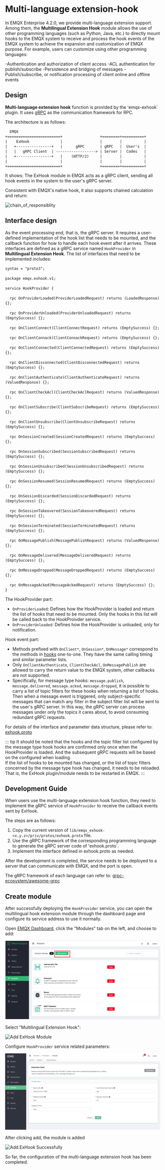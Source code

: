 # Multi-language extension-hook

In EMQX Enterprise 4.2.0, we provide multi-language extension support. Among them, the **Multilingual Extension Hook** module allows the use of other programming languages ​​(such as Python, Java, etc.) to directly mount hooks to the EMQX system to receive and process the hook events of the EMQX system to achieve the expansion and customization of EMQX purpose. For example, users can customize using other programming languages:

-Authentication and authorization of client access
-ACL authentication for publish/subscribe
-Persistence and bridging of messages
-Publish/subscribe, or notification processing of client online and offline events

## Design

**Multi-language extension hook** function is provided by the ʻemqx-exhook` plugin. It uses [gRPC](https://www.grpc.io) as the communication framework for RPC.

The architecture is as follows:

```
  EMQX
+========================+                 +========+==========+
|    ExHook              |                 |        |          |
|   +----------------+   |      gRPC       | gRPC   |  User's  |
|   |   gRPC Client  | ------------------> | Server |  Codes   |
|   +----------------+   |    (HTTP/2)     |        |          |
|                        |                 |        |          |
+========================+                 +========+==========+
```

It shows: The ExHook module in EMQX acts as a gRPC client, sending all hook events in the system to the user's gRPC server.

Consistent with EMQX's native hook, it also supports chained calculation and return:

![chain_of_responsiblity](../advanced/assets/chain_of_responsiblity.png)

## Interface design

As the event processing end, that is, the gRPC server. It requires a user-defined implementation of the hook list that needs to be mounted, and the callback function for how to handle each hook event after it arrives. These interfaces are defined as a gRPC service named `HookProvider` in **Multilingual Extension Hook**. The list of interfaces that need to be implemented includes:

```
syntax = "proto3";

package emqx.exhook.v1;

service HookProvider {

  rpc OnProviderLoaded(ProviderLoadedRequest) returns (LoadedResponse) {};

  rpc OnProviderUnloaded(ProviderUnloadedRequest) returns (EmptySuccess) {};

  rpc OnClientConnect(ClientConnectRequest) returns (EmptySuccess) {};

  rpc OnClientConnack(ClientConnackRequest) returns (EmptySuccess) {};

  rpc OnClientConnected(ClientConnectedRequest) returns (EmptySuccess) {};

  rpc OnClientDisconnected(ClientDisconnectedRequest) returns (EmptySuccess) {};

  rpc OnClientAuthenticate(ClientAuthenticateRequest) returns (ValuedResponse) {};

  rpc OnClientCheckAcl(ClientCheckAclRequest) returns (ValuedResponse) {};

  rpc OnClientSubscribe(ClientSubscribeRequest) returns (EmptySuccess) {};

  rpc OnClientUnsubscribe(ClientUnsubscribeRequest) returns (EmptySuccess) {};

  rpc OnSessionCreated(SessionCreatedRequest) returns (EmptySuccess) {};

  rpc OnSessionSubscribed(SessionSubscribedRequest) returns (EmptySuccess) {};

  rpc OnSessionUnsubscribed(SessionUnsubscribedRequest) returns (EmptySuccess) {};

  rpc OnSessionResumed(SessionResumedRequest) returns (EmptySuccess) {};

  rpc OnSessionDiscarded(SessionDiscardedRequest) returns (EmptySuccess) {};

  rpc OnSessionTakeovered(SessionTakeoveredRequest) returns (EmptySuccess) {};

  rpc OnSessionTerminated(SessionTerminatedRequest) returns (EmptySuccess) {};

  rpc OnMessagePublish(MessagePublishRequest) returns (ValuedResponse) {};

  rpc OnMessageDelivered(MessageDeliveredRequest) returns (EmptySuccess) {};

  rpc OnMessageDropped(MessageDroppedRequest) returns (EmptySuccess) {};

  rpc OnMessageAcked(MessageAckedRequest) returns (EmptySuccess) {};
}
```

The HookProvider part:

- `OnProviderLoaded`: Defines how the HookProvider is loaded and return the list of hooks that need to be mounted. Only the hooks in this list will be called back to the HookProivder service.
- `OnProviderUnloaded`: Defines how the HookProvider is unloaded, only for notification.

Hook event part:

- Methods prefixed with `OnClient*`, `OnSession*`, `OnMessage*` correspond to the methods in [hooks](../advanced/hooks.md) one-to-one. They have the same calling timing and similar parameter lists.
- Only `OnClientAuthenticate`, `ClientCheckAcl`, `OnMessagePublish` are allowed to carry the return value to the EMQX system, other callbacks are not supported.
- Specifically, for message type hooks: `message.publish`, `message.delivered`, `message.acked`, `message.dropped`, it is possible to carry a list of topic filters for these hooks when returning a list of hooks.
  Then when a message event is triggered, only subject-specific messages that can match any filter in the subject filter list will be sent to the user's gRPC server.
  In this way, the gRPC server can process messages under only the topics it cares about, to avoid consuming redundant gRPC requests.

For details of the interface and parameter data structure, please refer to: [exhook.proto](https://github.com/emqx/emqx/blob/main-v4.4/apps/emqx_exhook/priv/protos/exhook.proto)

::: tip
It should be noted that the hooks and the topic filter list configured by the message type hook hooks are confirmed only once when the HookProvider is loaded. And the subsequent gRPC requests will be based on the configured when loading. <br />
If the list of hooks to be mounted has changed, or the list of topic filters concerned by the message type hook has changed, it needs to be reloaded. That is, the ExHook plugin/module needs to be restarted in EMQX.
:::

## Development Guide

When users use the multi-language extension hook function, they need to implement the gRPC service of `HookProvider` to receive the callback events sent by ExHook.

The steps are as follows:

1. Copy the current version of `lib/emqx_exhook-<x.y.z>/priv/protos/exhook.proto` file.
2. Use the gRPC framework of the corresponding programming language to generate the gRPC server code of ʻexhook.proto`.
3. Implement the interface defined in exhook.proto as needed.

After the development is completed, the service needs to be deployed to a server that can communicate with EMQX, and the port is open.

The gRPC framework of each language can refer to: [grpc-ecosystem/awesome-grpc](https://github.com/grpc-ecosystem/awesome-grpc)


## Create module

After successfully deploying the `HookProvider` service, you can open the multilingual hook extension module through the dashboard page and configure its service address to use it normally.

Open [EMQX Dashboard](http://127.0.0.1:18083/#/modules), click the "Modules" tab on the left, and choose to add:

![Modules](./assets/modules.png)

Select "Multilingual Extension Hook":

![Add ExHook Module](./assets/exhook-add.jpg)

Configure `HookProvider` service related parameters:

![Configure ExHook gRPC Server](./assets/exhook-conf.jpg)

After clicking add, the module is added

![Add ExHook Successfully](./assets/exhook-succ.jpg)

So far, the configuration of the multi-language extension hook has been completed.

